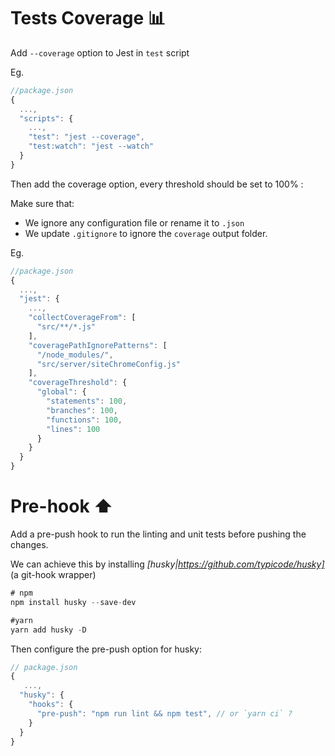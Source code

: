 # Tests Coverage 📊

Add `--coverage` option to Jest in `test` script

Eg.
```js
//package.json
{
  ...,
  "scripts": {
    ...,
    "test": "jest --coverage",
    "test:watch": "jest --watch"
  }
}
```

Then add the coverage option, every threshold should be set to 100% :

Make sure that:
- We ignore any configuration file or rename it to `.json`
- We update `.gitignore` to ignore the `coverage` output folder.

Eg.
```js
//package.json
{
  ...,
  "jest": {
    ...,
    "collectCoverageFrom": [
      "src/**/*.js"
    ],
    "coveragePathIgnorePatterns": [
      "/node_modules/",
      "src/server/siteChromeConfig.js"
    ],
    "coverageThreshold": {
      "global": {
        "statements": 100,
        "branches": 100,
        "functions": 100,
        "lines": 100
      }
    }
  }
}
```

# Pre-hook ⬆️

Add a pre-push hook to run the linting and unit tests before pushing the changes.

We can achieve this by installing *[husky|https://github.com/typicode/husky]* (a git-hook wrapper)

```js
# npm
npm install husky --save-dev

#yarn
yarn add husky -D
```

Then configure the pre-push option for husky:

```js
// package.json
{
   ...,
  "husky": {
    "hooks": {
      "pre-push": "npm run lint && npm test", // or `yarn ci` ?
    }
  }
}
```
